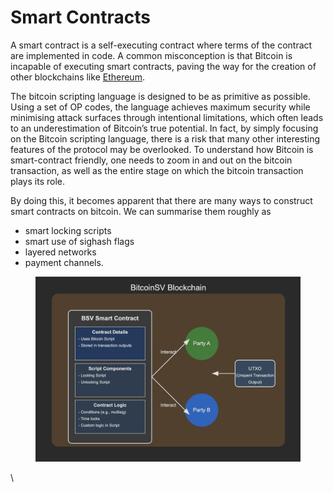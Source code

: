 # Smart Contracts

A smart contract is a self-executing contract where terms of the contract are implemented in code. A common misconception is that Bitcoin is incapable of executing smart contracts, paving the way for the creation of other blockchains like [Ethereum](https://ethereum.org/).

The bitcoin scripting language is designed to be as primitive as possible. Using a set of OP codes, the language achieves maximum security while minimising attack surfaces through intentional limitations, which often leads to an underestimation of Bitcoin’s true potential. In fact, by simply focusing on the Bitcoin scripting language, there is a risk that many other interesting features of the protocol may be overlooked. To understand how Bitcoin is smart-contract friendly, one needs to zoom in and out on the bitcoin transaction, as well as the entire stage on which the bitcoin transaction plays its role.

By doing this, it becomes apparent that there are many ways to construct smart contracts on bitcoin. We can summarise them roughly as

* smart locking scripts
* smart use of sighash flags
* layered networks
* payment channels.



<figure><img src="../../.gitbook/assets/image.png" alt=""><figcaption></figcaption></figure>

\
